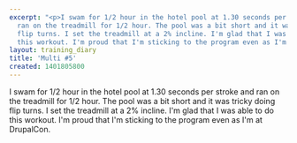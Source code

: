 ```yaml
---
excerpt: "<p>I swam for 1/2 hour in the hotel pool at 1.30 seconds per stroke and
  ran on the treadmill for 1/2 hour. The pool was a bit short and it was tricky doing
  flip turns. I set the treadmill at a 2% incline. I'm glad that I was able to do
  this workout. I'm proud that I'm sticking to the program even as I'm at DrupalCon.</p>"
layout: training_diary
title: 'Multi #5'
created: 1401805800
---
```

<p>I swam for 1/2 hour in the hotel pool at 1.30 seconds per stroke and ran on the treadmill for 1/2 hour. The pool was a bit short and it was tricky doing flip turns. I set the treadmill at a 2% incline. I'm glad that I was able to do this workout. I'm proud that I'm sticking to the program even as I'm at DrupalCon.</p>
